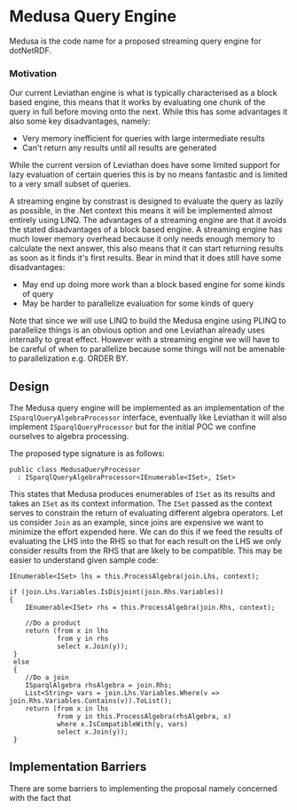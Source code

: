 # Medusa Query Engine

Medusa is the code name for a proposed streaming query engine for dotNetRDF.  

### Motivation

Our current Leviathan engine is what is typically characterised as a block based engine, this means that it works by evaluating one chunk of the query in full before moving onto the next.  While this has some advantages it also some key disadvantages, namely:

- Very memory inefficient for queries with large intermediate results
- Can't return any results until all results are generated

While the current version of Leviathan does have some limited support for lazy evaluation of certain queries this is by no means fantastic and is limited to a very small subset of queries.

A streaming engine by constrast is designed to evaluate the query as lazily as possible, in the .Net context this means it will be implemented almost entirely using LINQ.  The advantages of a streaming engine are that it avoids the stated disadvantages of a block based engine.  A streaming engine has much lower memory overhead because it only needs enough memory to calculate the next answer, this also means that it can start returning results as soon as it finds it's first results.  Bear in mind that it does still have some disadvantages:

- May end up doing more work than a block based engine for some kinds of query
- May be harder to parallelize evaluation for some kinds of query

Note that since we will use LINQ to build the Medusa engine using PLINQ to parallelize things is an obvious option and one Leviathan already uses internally to great effect.  However with a streaming engine we will have to be careful of when to parallelize because some things will not be amenable to parallelization e.g. ORDER BY.

## Design

The Medusa query engine will be implemented as an implementation of the `ISparqlQueryAlgebraProcessor` interface, eventually like Leviathan it will also implement `ISparqlQueryProcessor` but for the initial POC we confine ourselves to algebra processing.

The proposed type signature is as follows:

    public class MedusaQueryProcessor
      : ISparqlQueryAlgebraProcessor<IEnumerable<ISet>, ISet>

This states that Medusa produces enumerables of `ISet` as its results and takes an `ISet` as its context information.  The `ISet` passed as the context serves to constrain the return of evaluating different algebra operators.  Let us consider `Join` as an example, since joins are expensive we want to minimize the effort expended here.  We can do this if we feed the results of evaluating the LHS into the RHS so that for each result on the LHS we only consider results from the RHS that are likely to be compatible.  This may be easier to understand given sample code:

    IEnumerable<ISet> lhs = this.ProcessAlgebra(join.Lhs, context);
    
    if (join.Lhs.Variables.IsDisjoint(join.Rhs.Variables))
    {
        IEnumerable<ISet> rhs = this.ProcessAlgebra(join.Rhs, context);

        //Do a product
        return (from x in lhs
                from y in rhs
                select x.Join(y));
     }
     else
     {
        //Do a join
        ISparqlAlgebra rhsAlgebra = join.Rhs;
        List<String> vars = join.Lhs.Variables.Where(v => join.Rhs.Variables.Contains(v)).ToList();
        return (from x in lhs
                from y in this.ProcessAlgebra(rhsAlgebra, x)
                where x.IsCompatibleWith(y, vars)
                select x.Join(y));
     }

## Implementation Barriers

There are some barriers to implementing the proposal namely concerned with the fact that 
